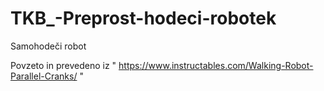 # TKB_-Preprost-hodeci-robotek
Samohodeči robot

Povzeto in prevedeno iz " https://www.instructables.com/Walking-Robot-Parallel-Cranks/ "
